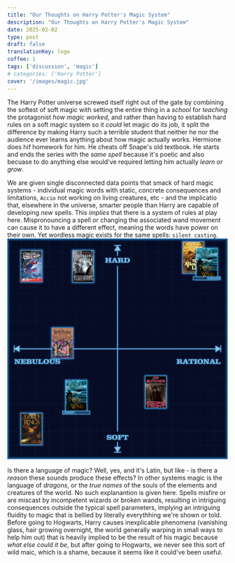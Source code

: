 ```yaml
---
title: "Our Thoughts on Harry Potter's Magic System"
description: "Our Thoughts on Harry Potter's Magic System"
date: 2025-02-02
type: post
draft: false
translationKey: logo
coffee: 1
tags: ['discussion', 'magic']
# categories: ['Harry Potter']
cover: '/images/magic.jpg'
---
```

The Harry Potter universe screwed itself right out of the gate by combining the softest of soft magic with setting the entire thing in a _school_ for _teaching_ the protagonist _how magic worked_, and rather than having to establish hard rules on a soft magic system so it _could_ let magic do its job, it split the difference by making Harry such a terrible student that neither he nor the audience ever learns anything about how magic actually works. Hermione does hif homework for him. He cheats off Snape's old textbook. He starts and ends the series with the _same spell_ because it's poetic and also becuase to do anything else would've required letting him actually _learn_ or _grow_.

We are given single disconnected data points that smack of hard magic systems - individual magic words with static, concrete consequences and limitations, `Accio` not working on living creatures, etc - and the implicatio that, elsewhere in the universe, smarter people than Harry are capable of developing _new_ spells. This _implies_ that there is a system of rules at play here. Mispronouncing a spell or changing the associated wand movement can cause it to have a different effect, meaning the words have power on their own. Yet wordless magic exists for the same spells: `silent casting`.
![Magic Systems](/images/Magic_system.webp)

Is there a language of magic? Well, yes, and it's Latin, but like - is there a _reason_ these sounds produce these effects? In other systems magic is the language of _dragons_, or the _true names_ of the souls of the elements and creatures of the world. No such explanantion is given here. Spells misfire or are miscast by incompetent wizards or broken wands, resulting in intriguing consequences outside the typical spell parameters, implying an intriguing fluidity to magic that is bellied by literally everythhing we're shown or told. Before going to Hogwarts, Harry causes inexplicable phenomena (vanishing glass, hair growing overnight, the world generally warping in small ways to help him out) that is heavily implied to be the result of his magic because _what else could it be_, but after going to Hogwarts, we never see this sort of wild maic, which is a shame, because it seems like it could've been useful.
